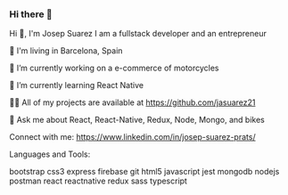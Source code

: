 ### Hi there 👋

Hi 👋, I'm Josep Suarez
I am a fullstack developer and an entrepreneur

📍 I'm living in Barcelona, Spain

🔭 I’m currently working on a e-commerce of motorcycles

🌱 I’m currently learning React Native

👨‍💻 All of my projects are available at https://github.com/jasuarez21

💬 Ask me about React, React-Native, Redux, Node, Mongo, and bikes

Connect with me:
https://www.linkedin.com/in/josep-suarez-prats/

Languages and Tools:

bootstrap css3 express firebase git html5 javascript jest mongodb nodejs postman react reactnative redux sass typescript
